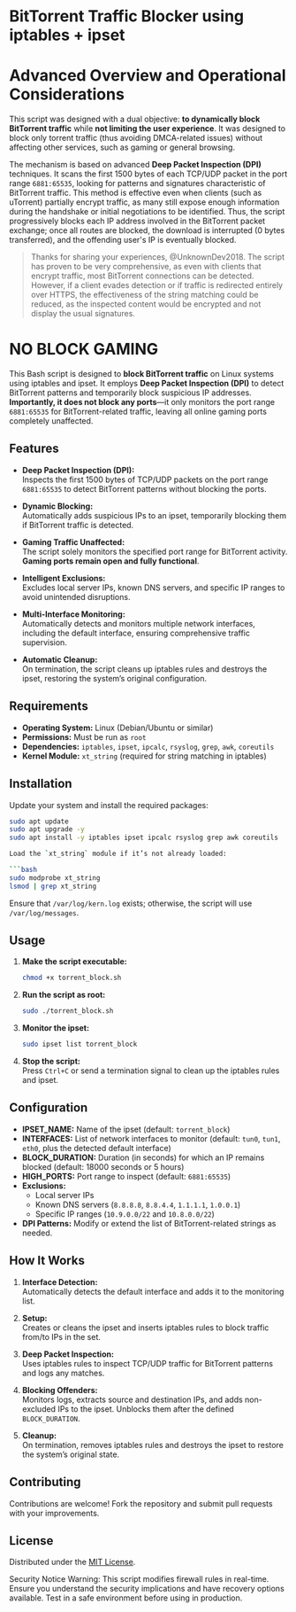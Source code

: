 # BitTorrent Traffic Blocker using iptables + ipset

# Advanced Overview and Operational Considerations

This script was designed with a dual objective: **to dynamically block BitTorrent traffic** while **not limiting the user experience**. It was designed to block only torrent traffic (thus avoiding DMCA-related issues) without affecting other services, such as gaming or general browsing.

The mechanism is based on advanced **Deep Packet Inspection (DPI)** techniques. It scans the first 1500 bytes of each TCP/UDP packet in the port range `6881:65535`, looking for patterns and signatures characteristic of BitTorrent traffic. This method is effective even when clients (such as uTorrent) partially encrypt traffic, as many still expose enough information during the handshake or initial negotiations to be identified. Thus, the script progressively blocks each IP address involved in the BitTorrent packet exchange; once all routes are blocked, the download is interrupted (0 bytes transferred), and the offending user's IP is eventually blocked.

> Thanks for sharing your experiences, @UnknownDev2018. The script has proven to be very comprehensive, as even with clients that encrypt traffic, most BitTorrent connections can be detected. However, if a client evades detection or if traffic is redirected entirely over HTTPS, the effectiveness of the string matching could be reduced, as the inspected content would be encrypted and not display the usual signatures.

# NO BLOCK GAMING

This Bash script is designed to **block BitTorrent traffic** on Linux systems using iptables and ipset. It employs **Deep Packet Inspection (DPI)** to detect BitTorrent patterns and temporarily block suspicious IP addresses. **Importantly, it does not block any ports**—it only monitors the port range `6881:65535` for BitTorrent-related traffic, leaving all online gaming ports completely unaffected.

## Features

- **Deep Packet Inspection (DPI):**  
  Inspects the first 1500 bytes of TCP/UDP packets on the port range `6881:65535` to detect BitTorrent patterns without blocking the ports.

- **Dynamic Blocking:**  
  Automatically adds suspicious IPs to an ipset, temporarily blocking them if BitTorrent traffic is detected.

- **Gaming Traffic Unaffected:**  
  The script solely monitors the specified port range for BitTorrent activity. **Gaming ports remain open and fully functional**.

- **Intelligent Exclusions:**  
  Excludes local server IPs, known DNS servers, and specific IP ranges to avoid unintended disruptions.

- **Multi-Interface Monitoring:**  
  Automatically detects and monitors multiple network interfaces, including the default interface, ensuring comprehensive traffic supervision.

- **Automatic Cleanup:**  
  On termination, the script cleans up iptables rules and destroys the ipset, restoring the system’s original configuration.

## Requirements

- **Operating System:** Linux (Debian/Ubuntu or similar)
- **Permissions:** Must be run as `root`
- **Dependencies:** `iptables`, `ipset`, `ipcalc`, `rsyslog`, `grep`, `awk`, `coreutils`
- **Kernel Module:** `xt_string` (required for string matching in iptables)

## Installation

Update your system and install the required packages:

```bash
sudo apt update
sudo apt upgrade -y
sudo apt install -y iptables ipset ipcalc rsyslog grep awk coreutils

Load the `xt_string` module if it’s not already loaded:

```bash
sudo modprobe xt_string
lsmod | grep xt_string
```

Ensure that `/var/log/kern.log` exists; otherwise, the script will use `/var/log/messages`.

## Usage

1. **Make the script executable:**

   ```bash
   chmod +x torrent_block.sh
   ```

2. **Run the script as root:**

   ```bash
   sudo ./torrent_block.sh
   ```

3. **Monitor the ipset:**

   ```bash
   sudo ipset list torrent_block
   ```

4. **Stop the script:**  
   Press `Ctrl+C` or send a termination signal to clean up the iptables rules and ipset.

## Configuration

- **IPSET_NAME:** Name of the ipset (default: `torrent_block`)
- **INTERFACES:** List of network interfaces to monitor (default: `tun0`, `tun1`, `eth0`, plus the detected default interface)
- **BLOCK_DURATION:** Duration (in seconds) for which an IP remains blocked (default: 18000 seconds or 5 hours)
- **HIGH_PORTS:** Port range to inspect (default: `6881:65535`)
- **Exclusions:**  
  - Local server IPs  
  - Known DNS servers (`8.8.8.8`, `8.8.4.4`, `1.1.1.1`, `1.0.0.1`)  
  - Specific IP ranges (`10.9.0.0/22` and `10.8.0.0/22`)
- **DPI Patterns:** Modify or extend the list of BitTorrent-related strings as needed.

## How It Works

1. **Interface Detection:**  
   Automatically detects the default interface and adds it to the monitoring list.

2. **Setup:**  
   Creates or cleans the ipset and inserts iptables rules to block traffic from/to IPs in the set.

3. **Deep Packet Inspection:**  
   Uses iptables rules to inspect TCP/UDP traffic for BitTorrent patterns and logs any matches.

4. **Blocking Offenders:**  
   Monitors logs, extracts source and destination IPs, and adds non-excluded IPs to the ipset. Unblocks them after the defined `BLOCK_DURATION`.

5. **Cleanup:**  
   On termination, removes iptables rules and destroys the ipset to restore the system’s original state.

## Contributing

Contributions are welcome! Fork the repository and submit pull requests with your improvements.

## License

Distributed under the [MIT License](LICENSE).

Security Notice
Warning: This script modifies firewall rules in real-time. Ensure you understand the security implications and have recovery options available. Test in a safe environment before using in production.
